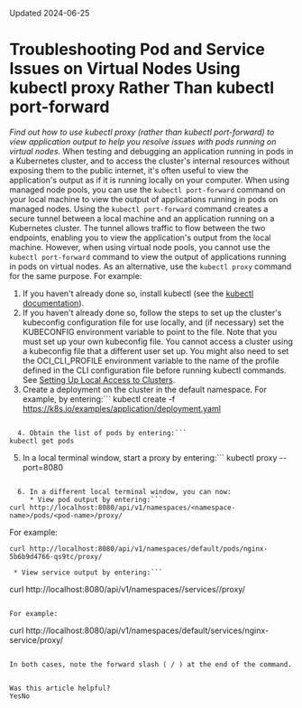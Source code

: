 Updated 2024-06-25
# Troubleshooting Pod and Service Issues on Virtual Nodes Using kubectl proxy Rather Than kubectl port-forward
_Find out how to use kubectl proxy (rather than kubectl port-forward) to view application output to help you resolve issues with pods running on virtual nodes._
When testing and debugging an application running in pods in a Kubernetes cluster, and to access the cluster's internal resources without exposing them to the public internet, it's often useful to view the application's output as if it is running locally on your computer.
When using managed node pools, you can use the `kubectl port-forward` command on your local machine to view the output of applications running in pods on managed nodes. Using the `kubectl port-forward` command creates a secure tunnel between a local machine and an application running on a Kubernetes cluster. The tunnel allows traffic to flow between the two endpoints, enabling you to view the application's output from the local machine.
However, when using virtual node pools, you cannot use the `kubectl port-forward` command to view the output of applications running in pods on virtual nodes. As an alternative, use the `kubectl proxy` command for the same purpose.
For example:
  1. If you haven't already done so, install kubectl (see the [kubectl documentation](https://kubernetes.io/docs/tasks/tools/install-kubectl/)).
  2. If you haven't already done so, follow the steps to set up the cluster's kubeconfig configuration file for use locally, and (if necessary) set the KUBECONFIG environment variable to point to the file. Note that you must set up your own kubeconfig file. You cannot access a cluster using a kubeconfig file that a different user set up. You might also need to set the OCI_CLI_PROFILE environment variable to the name of the profile defined in the CLI configuration file before running kubectl commands. See [Setting Up Local Access to Clusters](https://docs.oracle.com/en-us/iaas/Content/ContEng/Tasks/contengdownloadkubeconfigfile.htm#localdownload).
  3. Create a deployment on the cluster in the default namespace. For example, by entering:```
kubectl create -f https://k8s.io/examples/application/deployment.yaml
```

  4. Obtain the list of pods by entering:```
kubectl get pods
```

  5. In a local terminal window, start a proxy by entering:```
kubectl proxy --port=8080
```

  6. In a different local terminal window, you can now:
     * View pod output by entering:```
curl http://localhost:8080/api/v1/namespaces/<namespace-name>/pods/<pod-name>/proxy/
```

For example:
```
curl http://localhost:8080/api/v1/namespaces/default/pods/nginx-5b6b9d4766-qs9tc/proxy/
```

     * View service output by entering:```
curl http://localhost:8080/api/v1/namespaces/<namespace-name>/services/<service-name>/proxy/
```

For example:
```
curl http://localhost:8080/api/v1/namespaces/default/services/nginx-service/proxy/
```

In both cases, note the forward slash ( / ) at the end of the command.


Was this article helpful?
YesNo

